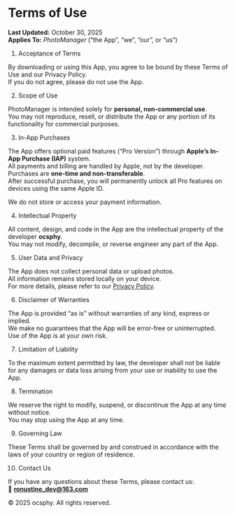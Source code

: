 # Terms of Use

**Last Updated:** October 30, 2025  
**Applies To:** *PhotoManager* (“the App”, “we”, “our”, or “us”)



1. Acceptance of Terms

By downloading or using this App, you agree to be bound by these Terms of Use and our Privacy Policy.  
If you do not agree, please do not use the App.



2. Scope of Use

PhotoManager is intended solely for **personal, non-commercial use**.  
You may not reproduce, resell, or distribute the App or any portion of its functionality for commercial purposes.



3. In-App Purchases

The App offers optional paid features (“Pro Version”) through **Apple’s In-App Purchase (IAP)** system.  
All payments and billing are handled by Apple, not by the developer.  
Purchases are **one-time and non-transferable**.  
After successful purchase, you will permanently unlock all Pro features on devices using the same Apple ID.

We do not store or access your payment information.



4. Intellectual Property

All content, design, and code in the App are the intellectual property of the developer **ocsphy**.  
You may not modify, decompile, or reverse engineer any part of the App.



5. User Data and Privacy

The App does not collect personal data or upload photos.  
All information remains stored locally on your device.  
For more details, please refer to our [Privacy Policy](privacy.md).



6. Disclaimer of Warranties

The App is provided “as is” without warranties of any kind, express or implied.  
We make no guarantees that the App will be error-free or uninterrupted.  
Use of the App is at your own risk.



7. Limitation of Liability

To the maximum extent permitted by law, the developer shall not be liable for any damages or data loss arising from your use or inability to use the App.



8. Termination

We reserve the right to modify, suspend, or discontinue the App at any time without notice.  
You may stop using the App at any time.



9. Governing Law

These Terms shall be governed by and construed in accordance with the laws of your country or region of residence.



10. Contact Us

If you have any questions about these Terms, please contact us:  
📧 **ronustine_dev@163.com**



© 2025 ocsphy. All rights reserved.
